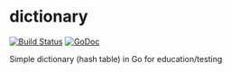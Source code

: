 # dictionary
[![Build Status](https://travis-ci.org/bakins/dictionary.svg?branch=master)](https://travis-ci.org/bakins/dictionary)
[![GoDoc](https://godoc.org/github.com/bakins/dictionary?status.png)](https://godoc.org/github.com/bakins/dictionary)

Simple dictionary (hash table) in Go for education/testing
